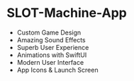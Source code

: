# SLOT-Machine-App


- Custom Game Design 
- Amazing Sound Effects 
- Superb User Experience 
- Animations with SwiftUI
- Modern User Interface
- App Icons & Launch Screen 
